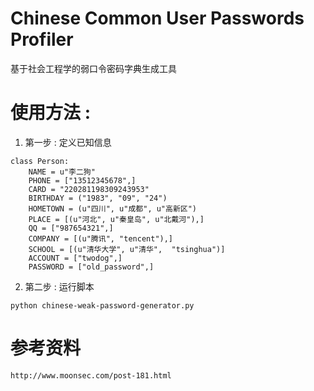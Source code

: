 # Chinese Common User Passwords Profiler
基于社会工程学的弱口令密码字典生成工具

# 使用方法 : 
1. 第一步 : 定义已知信息
```
class Person:
    NAME = u"李二狗"
    PHONE = ["13512345678",]
    CARD = "220281198309243953"
    BIRTHDAY = ("1983", "09", "24")
    HOMETOWN = (u"四川", u"成都", u"高新区")
    PLACE = [(u"河北", u"秦皇岛", u"北戴河"),]
    QQ = ["987654321",]
    COMPANY = [(u"腾讯", "tencent"),]
    SCHOOL = [(u"清华大学", u"清华",  "tsinghua")]
    ACCOUNT = ["twodog",]
    PASSWORD = ["old_password",]
```
2. 第二步 : 运行脚本
```
python chinese-weak-password-generator.py
```

# 参考资料
```
http://www.moonsec.com/post-181.html
```
